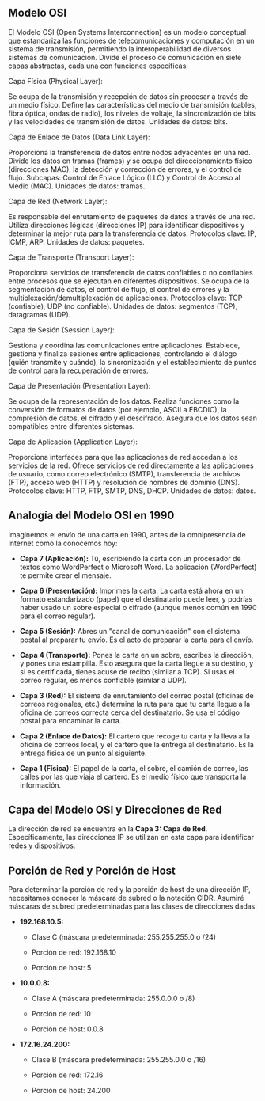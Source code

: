 ## Modelo OSI

El Modelo OSI (Open Systems Interconnection) es un modelo conceptual que estandariza las funciones de telecomunicaciones y computación en un sistema de transmisión, permitiendo la interoperabilidad de diversos sistemas de comunicación. Divide el proceso de comunicación en siete capas abstractas, cada una con funciones específicas:

Capa Física (Physical Layer):

Se ocupa de la transmisión y recepción de datos sin procesar a través de un medio físico. Define las características del medio de transmisión (cables, fibra óptica, ondas de radio), los niveles de voltaje, la sincronización de bits y las velocidades de transmisión de datos. Unidades de datos: bits.

Capa de Enlace de Datos (Data Link Layer):

Proporciona la transferencia de datos entre nodos adyacentes en una red. Divide los datos en tramas (frames) y se ocupa del direccionamiento físico (direcciones MAC), la detección y corrección de errores, y el control de flujo. Subcapas: Control de Enlace Lógico (LLC) y Control de Acceso al Medio (MAC). Unidades de datos: tramas.

Capa de Red (Network Layer):

Es responsable del enrutamiento de paquetes de datos a través de una red. Utiliza direcciones lógicas (direcciones IP) para identificar dispositivos y determinar la mejor ruta para la transferencia de datos. Protocolos clave: IP, ICMP, ARP. Unidades de datos: paquetes.

Capa de Transporte (Transport Layer):

Proporciona servicios de transferencia de datos confiables o no confiables entre procesos que se ejecutan en diferentes dispositivos. Se ocupa de la segmentación de datos, el control de flujo, el control de errores y la multiplexación/demultiplexación de aplicaciones. Protocolos clave: TCP (confiable), UDP (no confiable). Unidades de datos: segmentos (TCP), datagramas (UDP).

Capa de Sesión (Session Layer):

Gestiona y coordina las comunicaciones entre aplicaciones. Establece, gestiona y finaliza sesiones entre aplicaciones, controlando el diálogo (quién transmite y cuándo), la sincronización y el establecimiento de puntos de control para la recuperación de errores.

Capa de Presentación (Presentation Layer):

Se ocupa de la representación de los datos. Realiza funciones como la conversión de formatos de datos (por ejemplo, ASCII a EBCDIC), la compresión de datos, el cifrado y el descifrado. Asegura que los datos sean compatibles entre diferentes sistemas.

Capa de Aplicación (Application Layer):

Proporciona interfaces para que las aplicaciones de red accedan a los servicios de la red. Ofrece servicios de red directamente a las aplicaciones de usuario, como correo electrónico (SMTP), transferencia de archivos (FTP), acceso web (HTTP) y resolución de nombres de dominio (DNS). Protocolos clave: HTTP, FTP, SMTP, DNS, DHCP. Unidades de datos: datos.

## Analogía del Modelo OSI en 1990

Imaginemos el envío de una carta en 1990, antes de la omnipresencia de Internet como la conocemos hoy:

- **Capa 7 (Aplicación):** Tú, escribiendo la carta con un procesador de textos como WordPerfect o Microsoft Word. La aplicación (WordPerfect) te permite crear el mensaje.
    
- **Capa 6 (Presentación):** Imprimes la carta. La carta está ahora en un formato estandarizado (papel) que el destinatario puede leer, y podrías haber usado un sobre especial o cifrado (aunque menos común en 1990 para el correo regular).
    
- **Capa 5 (Sesión):** Abres un "canal de comunicación" con el sistema postal al preparar tu envío. Es el acto de preparar la carta para el envío.
    
- **Capa 4 (Transporte):** Pones la carta en un sobre, escribes la dirección, y pones una estampilla. Esto asegura que la carta llegue a su destino, y si es certificada, tienes acuse de recibo (similar a TCP). Si usas el correo regular, es menos confiable (similar a UDP).
    
- **Capa 3 (Red):** El sistema de enrutamiento del correo postal (oficinas de correos regionales, etc.) determina la ruta para que tu carta llegue a la oficina de correos correcta cerca del destinatario. Se usa el código postal para encaminar la carta.
    
- **Capa 2 (Enlace de Datos):** El cartero que recoge tu carta y la lleva a la oficina de correos local, y el cartero que la entrega al destinatario. Es la entrega física de un punto al siguiente.
    
- **Capa 1 (Física):** El papel de la carta, el sobre, el camión de correo, las calles por las que viaja el cartero. Es el medio físico que transporta la información.
    

## Capa del Modelo OSI y Direcciones de Red

La dirección de red se encuentra en la **Capa 3: Capa de Red**. Específicamente, las direcciones IP se utilizan en esta capa para identificar redes y dispositivos.

## Porción de Red y Porción de Host

Para determinar la porción de red y la porción de host de una dirección IP, necesitamos conocer la máscara de subred o la notación CIDR. Asumiré máscaras de subred predeterminadas para las clases de direcciones dadas:

- **192.168.10.5:**
    
    - Clase C (máscara predeterminada: 255.255.255.0 o /24)
        
    - Porción de red: 192.168.10
        
    - Porción de host: 5
        
- **10.0.0.8:**
    
    - Clase A (máscara predeterminada: 255.0.0.0 o /8)
        
    - Porción de red: 10
        
    - Porción de host: 0.0.8
        
- **172.16.24.200:**
    
    - Clase B (máscara predeterminada: 255.255.0.0 o /16)
        
    - Porción de red: 172.16
        
    - Porción de host: 24.200